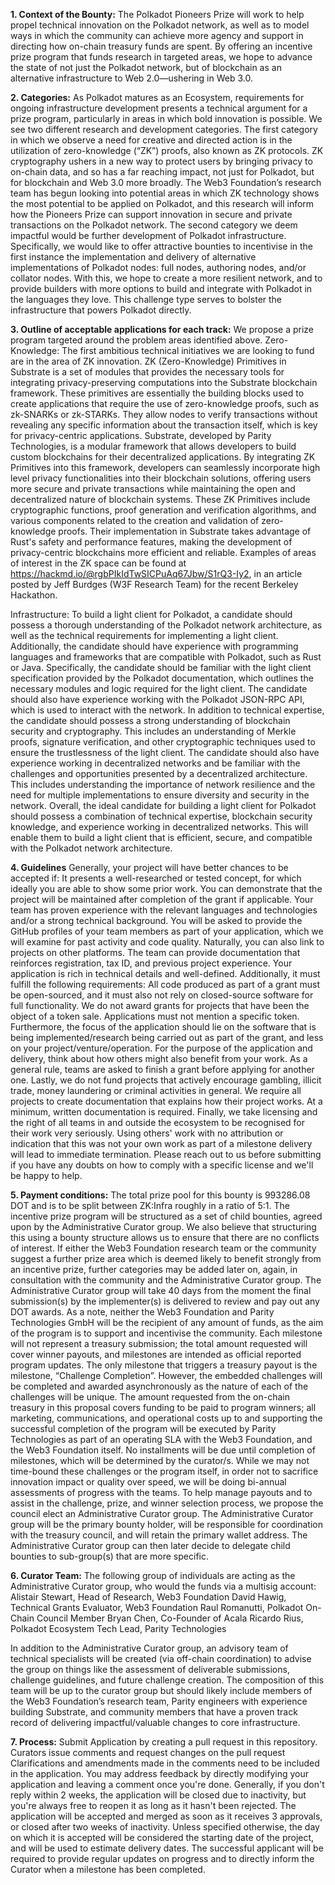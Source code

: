 **1. Context of the Bounty:**
The Polkadot Pioneers Prize will work to help propel technical innovation on the Polkadot network, as well as to model ways in which the community can achieve more agency and support in directing how on-chain treasury funds are spent. By offering an incentive prize program that funds research in targeted areas, we hope to advance the state of not just the Polkadot network, but of blockchain as an alternative infrastructure to Web 2.0—ushering in Web 3.0.

**2. Categories:**
As Polkadot matures as an Ecosystem, requirements for ongoing infrastructure development presents a technical argument for a prize program, particularly in areas in which bold innovation is possible. 
We see two different research and development categories.
The first category in which we observe a need for creative and directed action is in the utilization of zero-knowledge (“ZK”) proofs, also known as ZK protocols. ZK cryptography ushers in a new way to protect users by bringing privacy to on-chain data, and so has a far reaching impact, not just for Polkadot, but for blockchain and Web 3.0 more broadly. The Web3 Foundation’s research team has begun looking into potential areas in which ZK technology shows the most potential to be applied on Polkadot, and this research will inform how the Pioneers Prize can support innovation in secure and private transactions on the Polkadot network.
The second category we deem impactful would be further development of Polkadot infrastructure. Specifically, we would like to offer attractive bounties to incentivise in the first instance the implementation and delivery of alternative implementations of Polkadot nodes: full nodes, authoring nodes, and/or collator nodes. With this, we hope to create a more resilient network, and to provide builders with more options to build and integrate with Polkadot in the languages they love. This challenge type serves to bolster the infrastructure that powers Polkadot directly.

**3. Outline of acceptable applications for each track:**
We propose a prize program targeted around the problem areas identified above. 
Zero-Knowledge: The first ambitious technical initiatives we are looking to fund are in the area of ZK innovation. ZK (Zero-Knowledge) Primitives in Substrate is a set of modules that provides the necessary tools for integrating privacy-preserving computations into the Substrate blockchain framework.
These primitives are essentially the building blocks used to create applications that require the use of zero-knowledge proofs, such as zk-SNARKs or zk-STARKs. They allow nodes to verify transactions without revealing any specific information about the transaction itself, which is key for privacy-centric applications.
Substrate, developed by Parity Technologies, is a modular framework that allows developers to build custom blockchains for their decentralized applications. By integrating ZK Primitives into this framework, developers can seamlessly incorporate high level privacy functionalities into their blockchain solutions, offering users more secure and private transactions while maintaining the open and decentralized nature of blockchain systems.
These ZK Primitives include cryptographic functions, proof generation and verification algorithms, and various components related to the creation and validation of zero-knowledge proofs. Their implementation in Substrate takes advantage of Rust's safety and performance features, making the development of privacy-centric blockchains more efficient and reliable.
Examples of areas of interest in the ZK space can be found at https://hackmd.io/@rgbPIkIdTwSICPuAq67Jbw/S1rQ3-Iy2, in an article posted by Jeff Burdges (W3F Research Team) for the recent Berkeley Hackathon.

Infrastructure: To build a light client for Polkadot, a candidate should possess a thorough understanding of the Polkadot network architecture, as well as the technical requirements for implementing a light client. Additionally, the candidate should have experience with programming languages and frameworks that are compatible with Polkadot, such as Rust or Java.
Specifically, the candidate should be familiar with the light client specification provided by the Polkadot documentation, which outlines the necessary modules and logic required for the light client. The candidate should also have experience working with the Polkadot JSON-RPC API, which is used to interact with the network.
In addition to technical expertise, the candidate should possess a strong understanding of blockchain security and cryptography. This includes an understanding of Merkle proofs, signature verification, and other cryptographic techniques used to ensure the trustlessness of the light client.
The candidate should also have experience working in decentralized networks and be familiar with the challenges and opportunities presented by a decentralized architecture. This includes understanding the importance of network resilience and the need for multiple implementations to ensure diversity and security in the network.
Overall, the ideal candidate for building a light client for Polkadot should possess a combination of technical expertise, blockchain security knowledge, and experience working in decentralized networks. This will enable them to build a light client that is efficient, secure, and compatible with the Polkadot network architecture.

**4. Guidelines**
Generally, your project will have better chances to be accepted if:
It presents a well-researched or tested concept, for which ideally you are able to show some prior work.
You can demonstrate that the project will be maintained after completion of the grant if applicable.
Your team has proven experience with the relevant languages and technologies and/or a strong technical background. You will be asked to provide the GitHub profiles of your team members as part of your application, which we will examine for past activity and code quality. Naturally, you can also link to projects on other platforms.
The team can provide documentation that reinforces registration, tax ID, and previous project experience.
Your application is rich in technical details and well-defined.
Additionally, it must fulfill the following requirements:
All code produced as part of a grant must be open-sourced, and it must also not rely on closed-source software for full functionality. 
We do not award grants for projects that have been the object of a token sale.
Applications must not mention a specific token. Furthermore, the focus of the application should lie on the software that is being implemented/research being carried out as part of the grant, and less on your project/venture/operation. For the purpose of the application and delivery, think about how others might also benefit from your work.
As a general rule, teams are asked to finish a grant before applying for another one.
Lastly, we do not fund projects that actively encourage gambling, illicit trade, money laundering or criminal activities in general.
We require all projects to create documentation that explains how their project works. At a minimum, written documentation is required.
Finally, we take licensing and the right of all teams in and outside the ecosystem to be recognised for their work very seriously. Using others' work with no attribution or indication that this was not your own work as part of a milestone delivery will lead to immediate termination. Please reach out to us before submitting if you have any doubts on how to comply with a specific license and we'll be happy to help.

**5. Payment conditions:**
The total prize pool for this bounty is 993286.08 DOT and is to be split between ZK:Infra roughly in a ratio of 5:1. The incentive prize program will be structured as a set of child bounties, agreed upon by the Administrative Curator group. We also believe that structuring this using a bounty structure allows us to ensure that there are no conflicts of interest.
If either the Web3 Foundation research team or the community suggest a further prize area which is deemed likely to benefit strongly from an incentive prize, further categories may be added later on, again, in consultation with the community and the Administrative Curator group.
The Administrative Curator group will take 40 days from the moment the final submission(s) by the implementer(s) is delivered to review and pay out any DOT awards.
As a note, neither the Web3 Foundation and Parity Technologies GmbH will be the recipient of any amount of funds, as the aim of the program is to support and incentivise the community.
Each milestone will not represent a treasury submission; the total amount requested will cover winner payouts, and milestones are intended as official reported program updates. 
The only milestone that triggers a treasury payout is the milestone, “Challenge Completion”. However, the embedded challenges will be completed and awarded asynchronously as the nature of each of the challenges will be unique.
The amount requested from the on-chain treasury in this proposal covers funding to be paid to program winners; all marketing, communications, and operational costs up to and supporting the successful completion of the program will be executed by Parity Technologies as part of an operating SLA with the Web3 Foundation, and the Web3 Foundation itself. 
No installments will be due until completion of milestones, which will be determined by the curator/s. While we may not time-bound these challenges or the program itself, in order not to sacrifice innovation impact or quality over speed, we will be doing bi-annual assessments of progress with the teams. 
To help manage payouts and to assist in the challenge, prize, and winner selection process, we propose the council elect an Administrative Curator group. The Administrative Curator group will be the primary bounty holder, will be responsible for coordination with the treasury council, and will retain the primary wallet address. The Administrative Curator group can then later decide to delegate child bounties to sub-group(s) that are more specific. 

**6. Curator Team:**
The following group of individuals are acting as the Administrative Curator group, who would the funds via a multisig account:
Alistair Stewart, Head of Research, Web3 Foundation 
David Hawig, Technical Grants Evaluator, Web3 Foundation 
Raul Romanutti, Polkadot On-Chain Council Member
Bryan Chen, Co-Founder of Acala
Ricardo Rius, Polkadot Ecosystem Tech Lead, Parity Technologies


In addition to the Administrative Curator group, an advisory team of technical specialists will be created (via off-chain coordination) to advise the group on things like the assessment of deliverable submissions, challenge guidelines, and future challenge creation. The composition of this team will be up to the curator group but should likely include members of the Web3 Foundation’s research team, Parity engineers with experience building Substrate, and community members that have a proven track record of delivering impactful/valuable changes to core infrastructure.

**7. Process:**
Submit Application by creating a pull request in this repository.
Curators issue comments and request changes on the pull request
Clarifications and amendments made in the comments need to be included in the application. You may address feedback by directly modifying your application and leaving a comment once you're done. Generally, if you don't reply within 2 weeks, the application will be closed due to inactivity, but you're always free to reopen it as long as it hasn't been rejected.
The application will be accepted and merged as soon as it receives 3 approvals, or closed after two weeks of inactivity. Unless specified otherwise, the day on which it is accepted will be considered the starting date of the project, and will be used to estimate delivery dates.
The successful applicant will be required to provide regular updates on progress and to directly inform the Curator when a milestone has been completed.
